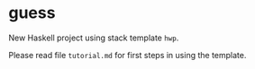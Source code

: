 guess
==========

New Haskell project using stack template `hwp`.

Please read file `tutorial.md` for first steps in using the template.
